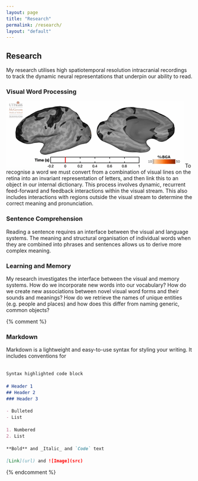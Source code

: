 ```yaml
---
layout: page
title: "Research"
permalink: /research/
layout: "default"
---
```

## Research
My research utilises high spatiotemporal resolution intracranial recordings to track the dynamic neural representations that underpin our ability to read.

### Visual Word Processing
![Neural activity while reading aloud](/assets/img/ReadingVideo.gif) To recognise a word we must convert from a combination of visual lines on the retina into an invariant representation of letters, and then link this to an object in our internal dictionary. This process involves dynamic, recurrent feed-forward and feedback interactions within the visual stream. This also includes interactions with regions outside the visual stream to determine the correct meaning and pronunciation.

### Sentence Comprehension
Reading a sentence requires an interface between the visual and language systems. The meaning and structural organisation of individual words when they are combined into phrases and sentences allows us to derive more complex meaning.

### Learning and Memory
My research investigates the interface between the visual and memory systems. How do we incorporate new words into our vocabulary? How do we create new associations between novel visual word forms and their sounds and meanings? How do we retrieve the names of unique entities (e.g. people and places) and how does this differ from naming generic, common objects?



{% comment %}

### Markdown

Markdown is a lightweight and easy-to-use syntax for styling your writing. It includes conventions for

```markdown

Syntax highlighted code block

# Header 1
## Header 2
### Header 3

- Bulleted
- List

1. Numbered
2. List

**Bold** and _Italic_ and `Code` text

[Link](url) and ![Image](src)
```

{% endcomment %}
